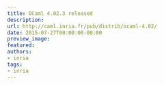 ```yaml
---
title: OCaml 4.02.3 released
description:
url: http://caml.inria.fr/pub/distrib/ocaml-4.02/
date: 2015-07-27T00:00:00-00:00
preview_image:
featured:
authors:
- inria
tags:
- inria
---
```




